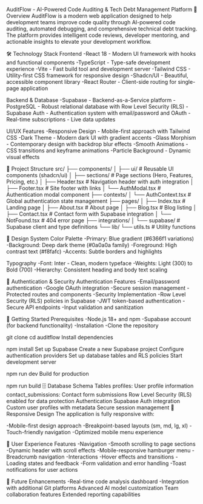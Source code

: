 AuditFlow - AI-Powered Code Auditing & Tech Debt Management Platform
🚀 Overview
AuditFlow is a modern web application designed to help development teams improve code quality through AI-powered code auditing, automated debugging, and comprehensive technical debt tracking. The platform provides intelligent code reviews, developer mentoring, and actionable insights to elevate your development workflow.

🛠 Technology Stack
Frontend
-React 18 - Modern UI framework with hooks and functional components
-TypeScript - Type-safe development experience
-Vite - Fast build tool and development server
-Tailwind CSS - Utility-first CSS framework for responsive design
-Shadcn/UI - Beautiful, accessible component library
-React Router - Client-side routing for single-page application

Backend & Database
-Supabase - Backend-as-a-Service platform
-PostgreSQL - Robust relational database with Row Level Security (RLS)
-Supabase Auth - Authentication system with email/password and OAuth
-Real-time subscriptions - Live data updates

UI/UX Features
-Responsive Design - Mobile-first approach with Tailwind CSS
-Dark Theme - Modern dark UI with gradient accents
-Glass Morphism - Contemporary design with backdrop blur effects
-Smooth Animations - CSS transitions and keyframe animations
-Particle Background - Dynamic visual effects

📁 Project Structure
src/
├── components/
│   ├── ui/              # Reusable UI components (shadcn/ui)
│   ├── sections/        # Page sections (Hero, Features, Pricing, etc.)
│   ├── Header.tsx       # Navigation header with auth integration
│   ├── Footer.tsx       # Site footer with links
│   └── AuthModal.tsx    # Authentication modal component
├── contexts/
│   └── AuthContext.tsx  # Global authentication state management
├── pages/
│   ├── Index.tsx        # Landing page
│   ├── About.tsx        # About page
│   ├── Blog.tsx         # Blog listing
│   ├── Contact.tsx      # Contact form with Supabase integration
│   └── NotFound.tsx     # 404 error page
├── integrations/
│   └── supabase/        # Supabase client and type definitions
└── lib/
    └── utils.ts         # Utility functions

🎨 Design System
Color Palette
-Primary: Blue gradient (#6366f1 variations)
-Background: Deep dark theme (#0a0a0a family)
-Foreground: High contrast text (#f8fafc)
-Accents: Subtle borders and highlights

Typography
-Font: Inter - Clean, modern typeface
-Weights: Light (300) to Bold (700)
-Hierarchy: Consistent heading and body text scaling

🔐 Authentication & Security
Authentication Features
-Email/password authentication
-Google OAuth integration
-Secure session management
-Protected routes and components
-Security Implementation
-Row Level Security (RLS) policies in Supabase
-JWT token-based authentication
-Secure API endpoints
-Input validation and sanitization


🚀 Getting Started
Prerequisites
-Node.js 18+ and npm
-Supabase account (for backend functionality)
-Installation
-Clone the repository

git clone <repository-url>
cd auditflow
Install dependencies

npm install
Set up Supabase
Create a new Supabase project
Configure authentication providers
Set up database tables and RLS policies
Start development server

npm run dev
Build for production

npm run build
🗄 Database Schema
Tables
profiles: User profile information
contact_submissions: Contact form submissions
Row Level Security (RLS) enabled for data protection
Authentication
Supabase Auth integration
Custom user profiles with metadata
Secure session management
📱 Responsive Design
The application is fully responsive with:

-Mobile-first design approach
-Breakpoint-based layouts (sm, md, lg, xl)
-Touch-friendly navigation
-Optimized mobile menu experience

🎯 User Experience Features
-Navigation
-Smooth scrolling to page sections
-Dynamic header with scroll effects
-Mobile-responsive hamburger menu
-Breadcrumb navigation
-Interactions
-Hover effects and transitions
-Loading states and feedback
-Form validation and error handling
-Toast notifications for user actions

🔮 Future Enhancements
-Real-time code analysis dashboard
-Integration with additional Git platforms
Advanced AI model customization
Team collaboration features
Extended reporting capabilities
